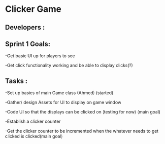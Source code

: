 # Clicker Game

## Developers :

## Sprint 1 Goals: 
-Get basic UI up for players to see

-Get click functionality working and be able to display clicks(?)

## Tasks : 
-Set up basics of main Game class (Ahmed) (started)

-Gather/ design Assets for UI to display on game window

-Code UI so that the displays can be clicked on (testing for now) (main goal)

-Establish a clicker counter

-Get the clicker counter to be incremented when the whatever needs to get clicked is clicked(main goal)

